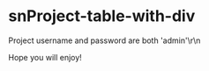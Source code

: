 # snProject-table-with-div

Project username and password are both 'admin'\r\n

Hope you will enjoy!
